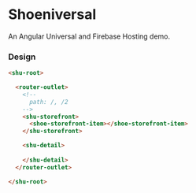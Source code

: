 # Shoeniversal

An Angular Universal and Firebase Hosting demo.

### Design

```html
<shu-root>

  <router-outlet>
    <!-- 
      path: /, /2
    -->
    <shu-storefront>
      <shoe-storefront-item></shoe-storefront-item>
    </shu-storefront>

    <shu-detail>
      
    </shu-detail>
  </router-outlet>

</shu-root>
``` 